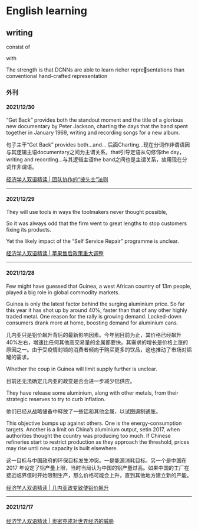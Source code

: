 # English learning

## writing
consist of

with

The strength is that DCNNs are able to learn richer representations than conventional hand-crafted representation


### 外刊

#### 2021/12/30
“Get Back” provides both the standout moment and the title of a glorious new documentary by Peter Jackson, charting the days that the band spent together in January 1969, writing and recording songs for a new album.

句子主干“Get Back” provides both…and… 后面Charting…现在分词作非谓语因与其逻辑主语documentary之间为主谓关系，that引导定语从句修饰the day，writing and recording…与其逻辑主语the band之间也是主谓关系，故用现在分词作非谓语。

[经济学人双语精读 | 团队协作的“披头士”法则](https://mp.weixin.qq.com/s/7dPrysAcpMtVNs2w2nSSVQ)

---

#### 2021/12/29

They will use tools in ways the toolmakers never thought possible,

So it was always odd that the firm went to great lengths to stop customers fixing its products.

Yet the likely impact of the “Self Service Repair” programme is unclear. 

[经济学人双语精读 | 苹果售后政策重大调整](https://mp.weixin.qq.com/s/--PG2H21Wn2izeIxoGykIA)

---

#### 2021/12/28
Few might have guessed that Guinea, a west African country of 13m people, played a big role in global commodity markets.

Guinea is only the latest factor behind the surging aluminium price. So far this year it has shot up by around 40%, faster than that of any other highly traded metal. One reason for the rally is growing demand. Locked-down consumers drank more at home, boosting demand for aluminium cans.

几内亚只是铝价飙升背后的最新影响因素。今年到目前为止，其价格已经飙升40%左右，增速比任何其他高交易量的金属都要快。其需求的增长是价格上涨的原因之一。由于受疫情封锁的消费者倾向于购买更多的饮品，这也推动了市场对铝罐的需求。

Whether the coup in Guinea will limit supply further is unclear. 

目前还无法确定几内亚的政变是否会进一步减少铝供应。

They have release some aluminium, along with other metals, from their strategic reserves to try to curb inflation.

他们已经从战略储备中释放了一些铝和其他金属，以试图遏制通胀。

This objective bumps up against others. One is the energy-consumption targets. Another is a limit on China’s aluminium output, setin 2017, when authorities thought the country was producing too much. If Chinese refineries start to restrict production as they approach the threshold, prices may rise until new capacity is built elsewhere.

这一目标与中国政府的环保目标发生冲突。一是能源消耗目标。另一个是中国在 2017 年设定了铝产量上限，当时当局认为中国的铝产量过高。如果中国的工厂在接近临界值时开始限制生产，那么价格可能会上升，直到其他地方建立新的产能。  

[经济学人双语精读 | 几内亚政变致使铝价飙升](https://mp.weixin.qq.com/s/WPdJRl73pXT-2AEWqJcObw)

---

#### 2021/12/17 
  [经济学人双语精读 | 奥密克戎对世界经济的威胁](https://mp.weixin.qq.com/s/CgVIPhPKHwskimgdmh322Q)

